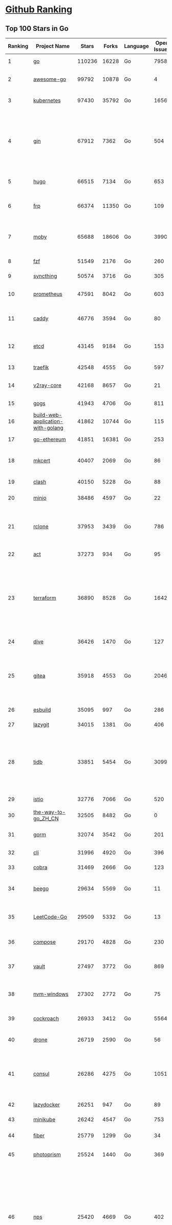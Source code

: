 [Github Ranking](../README.md)
==========

## Top 100 Stars in Go

| Ranking | Project Name | Stars | Forks | Language | Open Issues | Description | Last Commit |
| ------- | ------------ | ----- | ----- | -------- | ----------- | ----------- | ----------- |
| 1 | [go](https://github.com/golang/go) | 110236 | 16228 | Go | 7958 | The Go programming language | 2023-04-13T23:16:03Z |
| 2 | [awesome-go](https://github.com/avelino/awesome-go) | 99792 | 10878 | Go | 4 | A curated list of awesome Go frameworks, libraries and software | 2023-04-13T13:28:55Z |
| 3 | [kubernetes](https://github.com/kubernetes/kubernetes) | 97430 | 35792 | Go | 1656 | Production-Grade Container Scheduling and Management | 2023-04-14T02:54:39Z |
| 4 | [gin](https://github.com/gin-gonic/gin) | 67912 | 7362 | Go | 504 | Gin is a HTTP web framework written in Go (Golang). It features a Martini-like API with much better performance -- up to 40 times faster. If you need smashing performance, get yourself some Gin. | 2023-04-12T12:45:30Z |
| 5 | [hugo](https://github.com/gohugoio/hugo) | 66515 | 7134 | Go | 653 | The world’s fastest framework for building websites. | 2023-04-13T16:27:00Z |
| 6 | [frp](https://github.com/fatedier/frp) | 66374 | 11350 | Go | 109 | A fast reverse proxy to help you expose a local server behind a NAT or firewall to the internet. | 2023-04-12T21:29:52Z |
| 7 | [moby](https://github.com/moby/moby) | 65688 | 18606 | Go | 3990 | Moby Project - a collaborative project for the container ecosystem to assemble container-based systems | 2023-04-14T00:59:18Z |
| 8 | [fzf](https://github.com/junegunn/fzf) | 51549 | 2176 | Go | 260 | :cherry_blossom: A command-line fuzzy finder | 2023-04-12T14:53:15Z |
| 9 | [syncthing](https://github.com/syncthing/syncthing) | 50574 | 3716 | Go | 305 | Open Source Continuous File Synchronization | 2023-04-13T11:42:15Z |
| 10 | [prometheus](https://github.com/prometheus/prometheus) | 47591 | 8042 | Go | 603 | The Prometheus monitoring system and time series database. | 2023-04-13T23:00:01Z |
| 11 | [caddy](https://github.com/caddyserver/caddy) | 46776 | 3594 | Go | 80 | Fast and extensible multi-platform HTTP/1-2-3 web server with automatic HTTPS | 2023-04-13T15:45:40Z |
| 12 | [etcd](https://github.com/etcd-io/etcd) | 43145 | 9184 | Go | 153 | Distributed reliable key-value store for the most critical data of a distributed system | 2023-04-13T14:50:24Z |
| 13 | [traefik](https://github.com/traefik/traefik) | 42548 | 4555 | Go | 597 | The Cloud Native Application Proxy | 2023-04-13T16:33:20Z |
| 14 | [v2ray-core](https://github.com/v2ray/v2ray-core) | 42168 | 8657 | Go | 21 | A platform for building proxies to bypass network restrictions. | 2023-04-10T03:15:06Z |
| 15 | [gogs](https://github.com/gogs/gogs) | 41943 | 4706 | Go | 811 | Gogs is a painless self-hosted Git service | 2023-04-11T10:35:55Z |
| 16 | [build-web-application-with-golang](https://github.com/astaxie/build-web-application-with-golang) | 41862 | 10744 | Go | 115 | A golang ebook intro how to build a web with golang | 2023-03-21T15:24:30Z |
| 17 | [go-ethereum](https://github.com/ethereum/go-ethereum) | 41851 | 16381 | Go | 253 | Official Go implementation of the Ethereum protocol | 2023-04-13T21:10:32Z |
| 18 | [mkcert](https://github.com/FiloSottile/mkcert) | 40407 | 2069 | Go | 86 | A simple zero-config tool to make locally trusted development certificates with any names you'd like. | 2023-04-13T18:08:01Z |
| 19 | [clash](https://github.com/Dreamacro/clash) | 40150 | 5228 | Go | 88 | A rule-based tunnel in Go. | 2023-04-13T21:02:22Z |
| 20 | [minio](https://github.com/minio/minio) | 38486 | 4597 | Go | 22 | Multi-Cloud :cloud: Object Storage  | 2023-04-14T02:45:53Z |
| 21 | [rclone](https://github.com/rclone/rclone) | 37953 | 3439 | Go | 786 | "rsync for cloud storage" - Google Drive, S3, Dropbox, Backblaze B2, One Drive, Swift, Hubic, Wasabi, Google Cloud Storage, Yandex Files | 2023-04-13T23:02:30Z |
| 22 | [act](https://github.com/nektos/act) | 37273 | 934 | Go | 95 | Run your GitHub Actions locally 🚀 | 2023-04-13T14:09:30Z |
| 23 | [terraform](https://github.com/hashicorp/terraform) | 36890 | 8528 | Go | 1642 | Terraform enables you to safely and predictably create, change, and improve infrastructure. It is an open source tool that codifies APIs into declarative configuration files that can be shared amongst team members, treated as code, edited, reviewed, and versioned. | 2023-04-13T22:31:19Z |
| 24 | [dive](https://github.com/wagoodman/dive) | 36426 | 1470 | Go | 127 | A tool for exploring each layer in a docker image | 2023-04-07T23:54:52Z |
| 25 | [gitea](https://github.com/go-gitea/gitea) | 35918 | 4553 | Go | 2046 | Git with a cup of tea! Painless self-hosted all-in-one software development service, includes Git hosting, code review, team collaboration, package registry and CI/CD | 2023-04-14T02:46:08Z |
| 26 | [esbuild](https://github.com/evanw/esbuild) | 35095 | 997 | Go | 286 | An extremely fast bundler for the web | 2023-04-13T01:49:32Z |
| 27 | [lazygit](https://github.com/jesseduffield/lazygit) | 34015 | 1381 | Go | 406 | simple terminal UI for git commands | 2023-04-13T17:25:29Z |
| 28 | [tidb](https://github.com/pingcap/tidb) | 33851 | 5454 | Go | 3099 | TiDB is an open-source, cloud-native, distributed, MySQL-Compatible database for elastic scale and real-time analytics. Try AI-powered Chat2Query free at : https://tidbcloud.com/free-trial | 2023-04-14T02:55:02Z |
| 29 | [istio](https://github.com/istio/istio) | 32776 | 7066 | Go | 520 | Connect, secure, control, and observe services. | 2023-04-14T02:14:43Z |
| 30 | [the-way-to-go_ZH_CN](https://github.com/unknwon/the-way-to-go_ZH_CN) | 32505 | 8482 | Go | 0 | 《The Way to Go》中文译本，中文正式名《Go 入门指南》 | 2023-04-13T06:58:50Z |
| 31 | [gorm](https://github.com/go-gorm/gorm) | 32074 | 3542 | Go | 201 | The fantastic ORM library for Golang, aims to be developer friendly | 2023-04-12T15:59:04Z |
| 32 | [cli](https://github.com/cli/cli) | 31996 | 4920 | Go | 396 | GitHub’s official command line tool | 2023-04-13T20:48:28Z |
| 33 | [cobra](https://github.com/spf13/cobra) | 31469 | 2666 | Go | 123 | A Commander for modern Go CLI interactions | 2023-04-13T18:55:09Z |
| 34 | [beego](https://github.com/beego/beego) | 29634 | 5569 | Go | 11 | beego is an open-source, high-performance web framework for the Go programming language. | 2023-04-13T13:58:38Z |
| 35 | [LeetCode-Go](https://github.com/halfrost/LeetCode-Go) | 29509 | 5332 | Go | 13 | ✅ Solutions to LeetCode by Go, 100% test coverage, runtime beats 100% / LeetCode 题解 | 2023-04-08T04:02:08Z |
| 36 | [compose](https://github.com/docker/compose) | 29170 | 4828 | Go | 230 | Define and run multi-container applications with Docker | 2023-04-12T16:19:05Z |
| 37 | [vault](https://github.com/hashicorp/vault) | 27497 | 3772 | Go | 869 | A tool for secrets management, encryption as a service, and privileged access management | 2023-04-14T00:01:12Z |
| 38 | [nvm-windows](https://github.com/coreybutler/nvm-windows) | 27302 | 2772 | Go | 75 | A node.js version management utility for Windows. Ironically written in Go. | 2023-04-13T21:45:25Z |
| 39 | [cockroach](https://github.com/cockroachdb/cockroach) | 26933 | 3412 | Go | 5564 | CockroachDB - the open source, cloud-native distributed SQL database. | 2023-04-14T02:59:02Z |
| 40 | [drone](https://github.com/harness/drone) | 26719 | 2590 | Go | 56 | Drone is a Container-Native, Continuous Delivery Platform | 2023-04-07T17:27:31Z |
| 41 | [consul](https://github.com/hashicorp/consul) | 26286 | 4275 | Go | 1051 | Consul is a distributed, highly available, and data center aware solution to connect and configure applications across dynamic, distributed infrastructure. | 2023-04-14T02:26:09Z |
| 42 | [lazydocker](https://github.com/jesseduffield/lazydocker) | 26251 | 947 | Go | 89 | The lazier way to manage everything docker | 2023-04-05T19:26:47Z |
| 43 | [minikube](https://github.com/kubernetes/minikube) | 26242 | 4547 | Go | 753 | Run Kubernetes locally | 2023-04-13T21:58:09Z |
| 44 | [fiber](https://github.com/gofiber/fiber) | 25779 | 1299 | Go | 34 | ⚡️ Express inspired web framework written in Go | 2023-04-13T12:31:17Z |
| 45 | [photoprism](https://github.com/photoprism/photoprism) | 25524 | 1440 | Go | 369 | AI-Powered Photos App for the Decentralized Web 🌈💎✨ | 2023-04-13T17:46:07Z |
| 46 | [nps](https://github.com/ehang-io/nps) | 25420 | 4669 | Go | 402 | 一款轻量级、高性能、功能强大的内网穿透代理服务器。支持tcp、udp、socks5、http等几乎所有流量转发，可用来访问内网网站、本地支付接口调试、ssh访问、远程桌面，内网dns解析、内网socks5代理等等……，并带有功能强大的web管理端。a lightweight, high-performance, powerful intranet penetration proxy server, with a powerful web management terminal. | 2023-03-06T23:36:08Z |
| 47 | [echo](https://github.com/labstack/echo) | 25402 | 2133 | Go | 48 | High performance, minimalist Go web framework | 2023-04-07T08:12:40Z |
| 48 | [influxdb](https://github.com/influxdata/influxdb) | 25241 | 3352 | Go | 1689 | Scalable datastore for metrics, events, and real-time analytics | 2023-04-12T20:57:02Z |
| 49 | [portainer](https://github.com/portainer/portainer) | 25155 | 2155 | Go | 943 | Making Docker and Kubernetes management easy. | 2023-04-14T02:50:39Z |
| 50 | [kit](https://github.com/go-kit/kit) | 24820 | 2404 | Go | 35 | A standard library for microservices. | 2023-03-19T08:34:07Z |
| 51 | [alist](https://github.com/alist-org/alist) | 24126 | 3384 | Go | 92 | 🗂️A file list program that supports multiple storage, powered by Gin and Solidjs. / 一个支持多存储的文件列表程序，使用 Gin 和 Solidjs。 | 2023-04-13T21:02:42Z |
| 52 | [helm](https://github.com/helm/helm) | 24123 | 6627 | Go | 282 | The Kubernetes Package Manager | 2023-04-13T09:00:53Z |
| 53 | [iris](https://github.com/kataras/iris) | 23852 | 2476 | Go | 81 | The fastest HTTP/2 Go Web Framework. New, modern and easy to learn. Fast development with Code you control. Unbeatable cost-performance ratio :rocket: | 2023-04-10T09:56:13Z |
| 54 | [go-zero](https://github.com/zeromicro/go-zero) | 23763 | 3363 | Go | 225 | A cloud-native Go microservices framework with cli tool for productivity. | 2023-04-13T20:00:32Z |
| 55 | [nsq](https://github.com/nsqio/nsq) | 23389 | 2853 | Go | 50 | A realtime distributed messaging platform | 2023-03-06T00:19:31Z |
| 56 | [faas](https://github.com/openfaas/faas) | 22939 | 1842 | Go | 27 | OpenFaaS - Serverless Functions Made Simple | 2023-03-17T10:01:58Z |
| 57 | [ngrok](https://github.com/inconshreveable/ngrok) | 22812 | 4224 | Go | 213 | Introspected tunnels to localhost | 2023-04-09T17:47:39Z |
| 58 | [k3s](https://github.com/k3s-io/k3s) | 22802 | 2027 | Go | 167 | Lightweight Kubernetes | 2023-04-14T01:12:26Z |
| 59 | [viper](https://github.com/spf13/viper) | 22614 | 1867 | Go | 365 | Go configuration with fangs | 2023-04-13T15:18:48Z |
| 60 | [logrus](https://github.com/sirupsen/logrus) | 22477 | 2225 | Go | 5 | Structured, pluggable logging for Go. | 2023-03-12T00:21:49Z |
| 61 | [pocketbase](https://github.com/pocketbase/pocketbase) | 22453 | 886 | Go | 34 | Open Source realtime backend in 1 file | 2023-04-13T20:04:42Z |
| 62 | [hub](https://github.com/github/hub) | 22374 | 2364 | Go | 241 | A command-line tool that makes git easier to use with GitHub. | 2023-04-11T14:39:49Z |
| 63 | [croc](https://github.com/schollz/croc) | 22281 | 967 | Go | 95 | Easily and securely send things from one computer to another :crocodile: :package: | 2023-04-12T16:03:53Z |
| 64 | [docker_practice](https://github.com/yeasy/docker_practice) | 22189 | 5504 | Go | 4 | Learn and understand Docker&Container technologies, with real DevOps practice! | 2023-04-09T10:45:10Z |
| 65 | [v2ray-core](https://github.com/v2fly/v2ray-core) | 21986 | 3554 | Go | 51 | A platform for building proxies to bypass network restrictions. | 2023-04-09T02:47:42Z |
| 66 | [go-patterns](https://github.com/tmrts/go-patterns) | 21786 | 2021 | Go | 15 | Curated list of Go design patterns, recipes and idioms | 2022-08-07T21:44:59Z |
| 67 | [micro](https://github.com/zyedidia/micro) | 21380 | 1107 | Go | 673 | A modern and intuitive terminal-based text editor | 2023-04-13T21:21:17Z |
| 68 | [vegeta](https://github.com/tsenart/vegeta) | 21093 | 1283 | Go | 84 | HTTP load testing tool and library. It's over 9000! | 2023-04-11T14:19:11Z |
| 69 | [dapr](https://github.com/dapr/dapr) | 20913 | 1645 | Go | 350 | Dapr is a portable, event-driven, runtime for building distributed applications across cloud and edge. | 2023-04-14T02:49:34Z |
| 70 | [rancher](https://github.com/rancher/rancher) | 20884 | 2773 | Go | 2281 | Complete container management platform | 2023-04-14T01:05:40Z |
| 71 | [lux](https://github.com/iawia002/lux) | 20587 | 2429 | Go | 426 | 👾 Fast and simple video download library and CLI tool written in Go | 2023-04-07T02:21:08Z |
| 72 | [k9s](https://github.com/derailed/k9s) | 20393 | 1302 | Go | 375 | 🐶 Kubernetes CLI To Manage Your Clusters In Style! | 2023-04-13T14:03:35Z |
| 73 | [kratos](https://github.com/go-kratos/kratos) | 20372 | 3773 | Go | 93 | Your ultimate Go microservices framework for the cloud-native era. | 2023-04-10T18:59:43Z |
| 74 | [delve](https://github.com/go-delve/delve) | 20366 | 2044 | Go | 111 | Delve is a debugger for the Go programming language. | 2023-04-09T20:10:36Z |
| 75 | [go-micro](https://github.com/go-micro/go-micro) | 20334 | 2267 | Go | 69 | A Go microservices framework | 2023-04-12T15:31:59Z |
| 76 | [k6](https://github.com/grafana/k6) | 20036 | 1050 | Go | 386 | A modern load testing tool, using Go and JavaScript - https://k6.io | 2023-04-13T15:40:14Z |
| 77 | [cli](https://github.com/urfave/cli) | 20012 | 1680 | Go | 41 | A simple, fast, and fun package for building command line apps in Go | 2023-04-10T08:47:11Z |
| 78 | [fyne](https://github.com/fyne-io/fyne) | 20002 | 1113 | Go | 498 | Cross platform GUI toolkit in Go inspired by Material Design | 2023-04-13T22:31:20Z |
| 79 | [restic](https://github.com/restic/restic) | 19897 | 1291 | Go | 381 | Fast, secure, efficient backup program | 2023-04-12T20:40:41Z |
| 80 | [harbor](https://github.com/goharbor/harbor) | 19807 | 4320 | Go | 512 | An open source trusted cloud native registry project that stores, signs, and scans content. | 2023-04-13T12:37:13Z |
| 81 | [learn-go-with-tests](https://github.com/quii/learn-go-with-tests) | 19459 | 2556 | Go | 34 | Learn Go with test-driven development | 2023-04-05T10:08:00Z |
| 82 | [testify](https://github.com/stretchr/testify) | 19401 | 1440 | Go | 273 | A toolkit with common assertions and mocks that plays nicely with the standard library | 2023-04-11T13:57:31Z |
| 83 | [fasthttp](https://github.com/valyala/fasthttp) | 19385 | 1619 | Go | 59 | Fast HTTP package for Go. Tuned for high performance. Zero memory allocations in hot paths. Up to 10x faster than net/http | 2023-04-12T20:51:30Z |
| 84 | [colly](https://github.com/gocolly/colly) | 19335 | 1582 | Go | 142 | Elegant Scraper and Crawler Framework for Golang | 2023-04-10T23:41:43Z |
| 85 | [filebrowser](https://github.com/filebrowser/filebrowser) | 19214 | 2320 | Go | 57 | 📂 Web File Browser | 2023-04-12T01:51:44Z |
| 86 | [dgraph](https://github.com/dgraph-io/dgraph) | 19174 | 1452 | Go | 182 | Native GraphQL Database with graph backend | 2023-04-13T13:47:52Z |
| 87 | [websocket](https://github.com/gorilla/websocket) | 19014 | 3291 | Go | 28 | A fast, well-tested and widely used WebSocket implementation for Go. | 2022-12-09T16:03:16Z |
| 88 | [loki](https://github.com/grafana/loki) | 18800 | 2664 | Go | 783 | Like Prometheus, but for logs. | 2023-04-14T01:53:30Z |
| 89 | [zap](https://github.com/uber-go/zap) | 18482 | 1314 | Go | 93 | Blazing fast, structured, leveled logging in Go. | 2023-04-12T22:39:16Z |
| 90 | [mux](https://github.com/gorilla/mux) | 18150 | 1726 | Go | 15 | A powerful HTTP router and URL matcher for building Go web servers with 🦍 | 2022-12-09T15:56:57Z |
| 91 | [grpc-go](https://github.com/grpc/grpc-go) | 17912 | 3959 | Go | 121 | The Go language implementation of gRPC. HTTP/2 based RPC | 2023-04-14T01:31:29Z |
| 92 | [Cloudreve](https://github.com/cloudreve/Cloudreve) | 17749 | 3018 | Go | 254 | 🌩支持多家云存储的云盘系统 (Self-hosted file management and sharing system, supports multiple storage providers) | 2023-04-13T11:40:08Z |
| 93 | [bubbletea](https://github.com/charmbracelet/bubbletea) | 17740 | 569 | Go | 36 | A powerful little TUI framework 🏗 | 2023-04-12T19:03:16Z |
| 94 | [gotty](https://github.com/yudai/gotty) | 17659 | 1339 | Go | 102 | Share your terminal as a web application | 2023-03-24T15:55:33Z |
| 95 | [podman](https://github.com/containers/podman) | 17541 | 1907 | Go | 429 | Podman: A tool for managing OCI containers and pods. | 2023-04-14T01:21:06Z |
| 96 | [jaeger](https://github.com/jaegertracing/jaeger) | 17450 | 2106 | Go | 319 | CNCF Jaeger, a Distributed Tracing Platform | 2023-04-14T00:09:53Z |
| 97 | [goreplay](https://github.com/buger/goreplay) | 17185 | 1718 | Go | 264 | GoReplay is an open-source tool for capturing and replaying live HTTP traffic into a test environment in order to continuously test your system with real data. It can be used to increase confidence in code deployments, configuration changes and infrastructure changes. | 2023-03-24T19:45:00Z |
| 98 | [learngo](https://github.com/inancgumus/learngo) | 17147 | 2280 | Go | 1 | ❤️ 1000+ Hand-Crafted Go Examples, Exercises, and Quizzes. 🚀 Learn Go by fixing 1000+ tiny programs. | 2023-04-14T01:43:46Z |
| 99 | [seaweedfs](https://github.com/seaweedfs/seaweedfs) | 17069 | 1947 | Go | 151 | SeaweedFS is a fast distributed storage system for blobs, objects, files, and data lake, for billions of files! Blob store has O(1) disk seek, cloud tiering. Filer supports Cloud Drive, cross-DC active-active replication, Kubernetes, POSIX FUSE mount, S3 API, S3 Gateway, Hadoop, WebDAV, encryption, Erasure Coding. | 2023-04-13T20:39:09Z |
| 100 | [go-redis](https://github.com/redis/go-redis) | 17026 | 2044 | Go | 168 | Type-safe Redis client for Golang | 2023-04-12T14:57:32Z |

